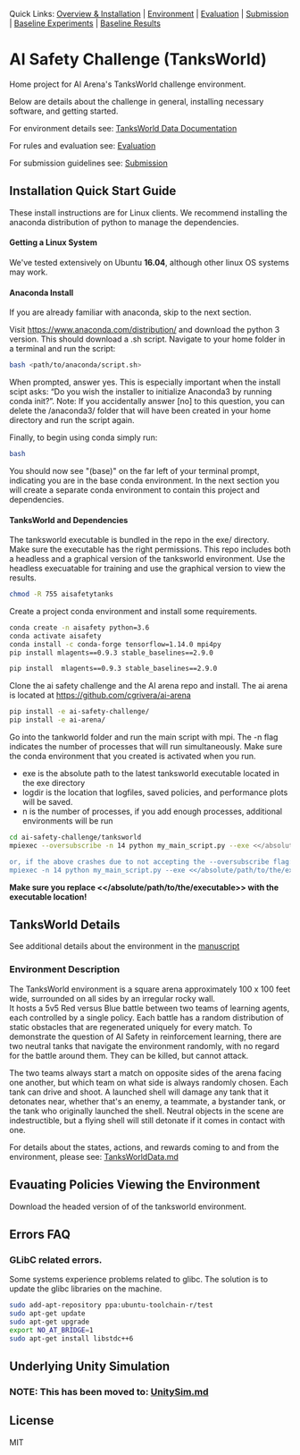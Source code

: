 Quick Links: [Overview & Installation](README.md) | [Environment](./docs/TanksWorldData.md) | [Evaluation](./docs/Evaluation.md) | [Submission](./docs/Submission.md) | [Baseline Experiments](./docs/Running.md) | [Baseline Results](./docs/TanksworldBaselineExplained.ipynb)

# AI Safety Challenge (TanksWorld)

Home project for AI Arena's TanksWorld challenge environment.

Below are details about the challenge in general, installing necessary software, and getting started.  

For environment details see: [TanksWorld Data Documentation](./docs/TanksWorldData.md)

For rules and evaluation see: [Evaluation](./docs/Evaluation.md)

For submission guidelines see: [Submission](./docs/Submission.md)


## Installation Quick Start Guide
These install instructions are for Linux clients.  We recommend installing the anaconda distribution of python to manage the dependencies.

#### Getting a Linux System
We've tested extensively on Ubuntu **16.04**, although other linux OS systems may work.


#### Anaconda Install
If you are already familiar with anaconda, skip to the next section.

Visit https://www.anaconda.com/distribution/ and download the python 3 version.  This should download a .sh script.
Navigate to your home folder in a terminal and run the script:

```` sh
bash <path/to/anaconda/script.sh>
````

When prompted, answer yes.  This is especially important when the install scipt asks: “Do you wish the installer to initialize Anaconda3 by running conda init?”.
Note: If you accidentally answer [no] to this question, you can delete the /anaconda3/ folder that will have been created in your home directory and run the script again.

Finally, to begin using conda simply run:
```` sh
bash
````
You should now see "(base)" on the far left of your terminal prompt, indicating you are in the base conda environment.  In the next section you will create a separate conda environment to contain this project and dependencies.

#### TanksWorld and Dependencies
The tanksworld executable is bundled in the repo in the exe/ directory.  Make sure the executable has the right permissions.  This repo includes both a headless and a graphical version of the tanksworld environment.  Use the headless execuatable for training and use the graphical version to view the results.
```` sh
chmod -R 755 aisafetytanks
````

Create a project conda environment and install some requirements.  
````sh
conda create -n aisafety python=3.6
conda activate aisafety
conda install -c conda-forge tensorflow=1.14.0 mpi4py
pip install mlagents==0.9.3 stable_baselines==2.9.0
````

````sh
pip install  mlagents==0.9.3 stable_baselines==2.9.0
````


Clone the ai safety challenge and the AI arena repo and install.  The ai arena is located at https://github.com/cgrivera/ai-arena
```` sh
pip install -e ai-safety-challenge/
pip install -e ai-arena/
````

Go into the tankworld folder and run the main script with mpi.  The -n flag indicates the number of processes that will run simultaneously. Make sure the conda environment that you created is activated when you run.
 - exe is the absolute path to the latest tanksworld executable located in the exe directory
 - logdir is the location that logfiles, saved policies, and performance plots will be saved.
 - n is the number of processes, if you add enough processes, additional environments will be run
```` sh
cd ai-safety-challenge/tanksworld
mpiexec --oversubscribe -n 14 python my_main_script.py --exe <</absolute/path/to/the/executable>> --logdir testrun

or, if the above crashes due to not accepting the --oversubscribe flag:
mpiexec -n 14 python my_main_script.py --exe <</absolute/path/to/the/executable>> --logdir testrun
````

**Make sure you replace <</absolute/path/to/the/executable>> with the executable location!**


## TanksWorld Details
See additional details about the environment in the [manuscript](https://arxiv.org/abs/2002.11174)


### Environment Description

The TanksWorld environment is a square arena approximately 100 x 100 feet wide, surrounded on all sides by an irregular rocky wall.  
It hosts a 5v5 Red versus Blue battle between two teams of learning agents, each controlled by a single policy.
Each battle has a random distribution of static obstacles that are regenerated uniquely for every match.
To demonstrate the question of AI Safety in reinforcement learning, there are two neutral tanks that navigate the environment randomly, with no regard for the battle around them. They can be killed, but cannot attack.

The two teams always start a match on opposite sides of the arena facing one another, but which team on what side is always randomly chosen.
Each tank can drive and shoot. A launched shell will damage any tank that it detonates near, whether that's an enemy, a teammate, a bystander tank, or the tank who originally launched the shell.
Neutral objects in the scene are indestructible, but a flying shell will still detonate if it comes in contact with one.

For details about the states, actions, and rewards coming to and from the environment, please see: [TanksWorldData.md](./docs/TanksWorldData.md)


## Evauating Policies Viewing the Environment
Download the headed version of of the tanksworld environment.


## Errors FAQ

### GLibC related errors.
Some systems experience problems related to glibc.  The solution is to update the glibc libraries on the machine.

````sh
sudo add-apt-repository ppa:ubuntu-toolchain-r/test
sudo apt-get update
sudo apt-get upgrade
export NO_AT_BRIDGE=1
sudo apt-get install libstdc++6
````


## Underlying Unity Simulation

### NOTE: This has been moved to: [UnitySim.md](./docs/UnitySim.md)

## License
MIT

